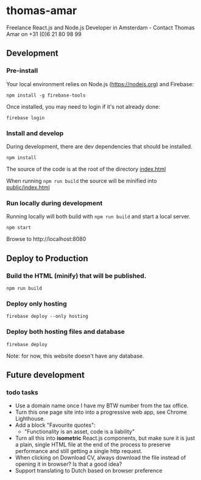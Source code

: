 # thomas-amar
Freelance React.js and Node.js Developer in Amsterdam - Contact Thomas Amar on +31 (0)6 21 80 98 99

## Development

### Pre-install
Your local environment relies on Node.js (https://nodejs.org) and Firebase:

```
npm install -g firebase-tools
```

Once installed, you may need to login if it's not already done:

```
firebase login
```

### Install and develop
During development, there are dev dependencies that should be installed.

```
npm install
```

The source of the code is at the root of the directory [index.html](index.html)

When running `npm run build` the source will be minified into [public/index.html](public/index.html)

### Run locally during development
Running locally will both build with `npm run build` and start a local server.

```
npm start
```

Browse to http://localhost:8080


## Deploy to Production

### Build the HTML (minify) that will be published.
```
npm run build
```

### Deploy only hosting
```
firebase deploy --only hosting
```

### Deploy both hosting files and database
```
firebase deploy
```

Note: for now, this website doesn't have any database.

## Future development

### todo tasks
- Use a domain name once I have my BTW number from the tax office.
- Turn this one page site into into a progressive web app, see Chrome Lighthouse.
- Add a block "Favourite quotes":
  - "Functionality is an asset, code is a liability"
- Turn all this into **isometric** React.js components, but make sure it is just a plain, single HTML file at the end of the process to preserve performance and still getting a single http request.
- When clicking on Download CV, always download the file instead of opening it in browser? Is that a good idea?
- Support translating to Dutch based on browser preference